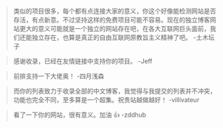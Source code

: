 > 类似的项目很多，每个都有点连接大家的意义，你这个好像能检测网站是否存活，有点新意。不过坚持这样的免费项目可能不容易。现在的独立博客网站更大的意义可能就是一个独立的网站存在吧，在各大互联网巨头面前，我们还能独立存在，也算是真正的自由互联网原教旨主义精神了吧。      -土木坛子

> 感谢收录，已经在友情链接中支持你的项目。   -Jeff

> 前排支持一下大佬奥！  -四月浅森

> 而你的列表致力于收录全部的中文博客，我觉得与我提交的列表并不冲突，功能也完全不同，至多算是一个超集。祝贵站越做越好！   -villivateur

> 看了一下你的网站，很有意义。加油 👍   -zddhub